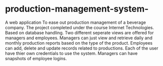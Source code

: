 # production-management-system-
A web application 
To ease out production management of a beverage company.
The project completed under the course Internet Technologies.
Based on database handling.
Two different  seperate views are offered for managers and employees.
Managers can just view and retrieve daily and monthly production reports based on the type of the product.
Employees can add, delete and update records related to productions.
Each of the user have thier own credentials to use the system.
Managers can have snapshots of employee logins.
